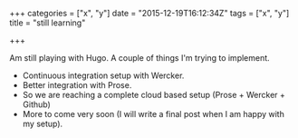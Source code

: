 +++
categories = ["x", "y"]
date = "2015-12-19T16:12:34Z"
tags = ["x", "y"]
title = "still learning"

+++

Am still playing with Hugo. A couple of things I'm trying to implement.

-  Continuous integration setup with Wercker. 
-  Better integration with Prose.
-  So we are reaching a complete cloud based setup (Prose + Wercker + Github)
-  More to come very soon (I will write a final post when I am happy with my setup).
